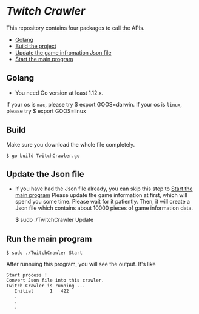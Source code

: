 # *_Twitch Crawler_*

This repository contains four packages to call the APIs.

* [Golang](#golang)
* [Build the project](#build)
* [Update the game infromation Json file](#update-the-json-file)
* [Start the main program](#run-the-main-program)

## Golang

* You need Go version at least 1.12.x.

If your os is `mac`, please try
    $ export GOOS=darwin.
If your os is `linux`, please try
    $ export GOOS=linux

## Build

Make sure you download the whole file completely.

    $ go build TwitchCrawler.go

## Update the Json file

* If you have had the Json file already, you can skip this step to [Start the main program](#run-the-main-program)
Please update the game information at first, which will spend you some time.
Please wait for it patiently. Then, it will create a Json file which contains about 10000
pieces of game information data.

    $ sudo ./TwitchCrawler Update

## Run the main program

    $ sudo ./TwitchCrawler Start

After runnuing this program, you will see the output.
It's like
```
Start process !
Convert Json file into this crawler.
Twitch Crawler is running ...
   Initial      1   422
   .
   .
   .
```
